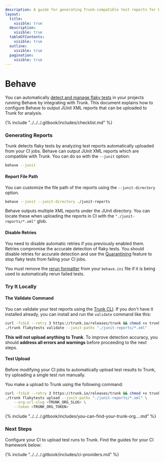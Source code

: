 ```yaml
---
description: A guide for generating Trunk-compatible test reports for Behave
layout:
  title:
    visible: true
  description:
    visible: true
  tableOfContents:
    visible: true
  outline:
    visible: true
  pagination:
    visible: true
---
```


# Behave

You can automatically [detect and manage flaky tests](../../detection.md) in your projects running Behave by integrating with Trunk. This document explains how to configure Behave to output JUnit XML reports that can be uploaded to Trunk for analysis.

{% include "../../../.gitbook/includes/checklist.md" %}

### Generating Reports

Trunk detects flaky tests by analyzing test reports automatically uploaded from your CI jobs. Behave can output JUnit XML reports which are compatible with Trunk. You can do so with the `--junit` option:

```sh
behave --junit
```

#### Report File Path

You can customize the file path of the reports using the `--junit-directory` option.

```sh
behave --junit --junit-directory ./junit-reports
```

Behave outputs multiple XML reports under the JUnit directory. You can locate these when uploading the reports in CI with the `"./junit-reports/*.xml"` glob.

#### Disable Retries

You need to disable automatic retries if you previously enabled them. Retries compromise the accurate detection of flaky tests. You should disable retries for accurate detection and use the [Quarantining](../../quarantining.md) feature to stop flaky tests from failing your CI jobs.

You must remove the [rerun formatter](https://behave.readthedocs.io/en/latest/formatters/#formatters) from your `behave.ini` file if it is being used to automatically rerun failed tests.

### Try It Locally

#### The Validate Command

You can validate your test reports using the [Trunk CLI](../../uploader.md). If you don't have it installed already, you can install and run the `validate` command like this:

```sh
curl -fsSLO --retry 3 https://trunk.io/releases/trunk && chmod +x trunk
./trunk flakytests validate --junit-paths "./junit-reports/*.xml"
```

**This will not upload anything to Trunk**. To improve detection accuracy, you should **address all errors and warnings** before proceeding to the next steps.

#### Test Upload

Before modifying your CI jobs to automatically upload test results to Trunk, try uploading a single test run manually.

You make a upload to Trunk using the following command:

```sh
curl -fsSLO --retry 3 https://trunk.io/releases/trunk && chmod +x trunk
./trunk flakytests upload --junit-paths "./junit-reports/*.xml" \
    --org-url-slug <TRUNK_ORG_SLUG> \
    --token <TRUNK_ORG_TOKEN>
```

{% include "../../../.gitbook/includes/you-can-find-your-trunk-org....md" %}

### Next Steps

Configure your CI to upload test runs to Trunk. Find the guides for your CI framework below:

{% include "../../../.gitbook/includes/ci-providers.md" %}

